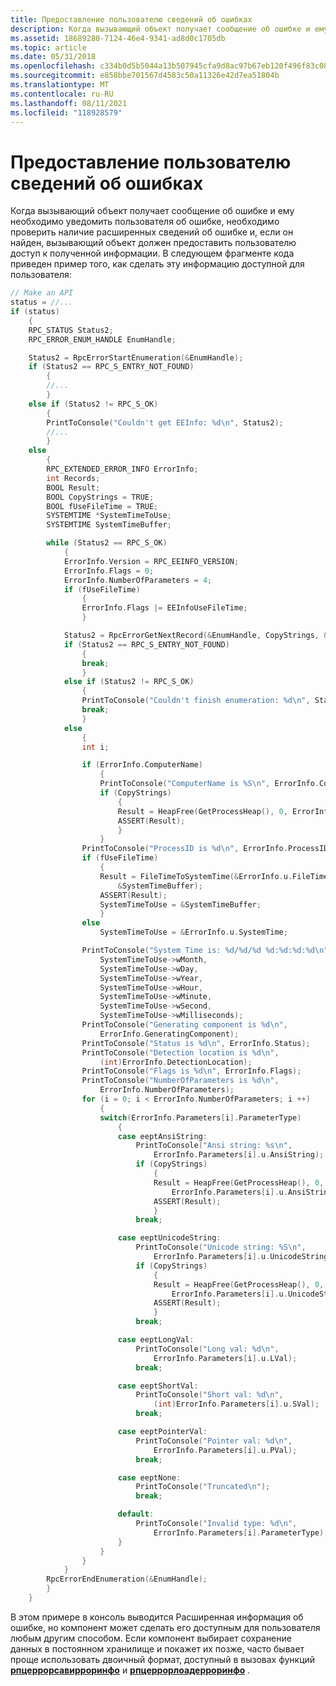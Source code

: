 ```yaml
---
title: Предоставление пользователю сведений об ошибках
description: Когда вызывающий объект получает сообщение об ошибке и ему необходимо уведомить пользователя об ошибке, необходимо проверить наличие расширенных сведений об ошибке и, если он найден, вызывающий объект должен предоставить пользователю доступ к полученной информации.
ms.assetid: 18689280-7124-46e4-9341-ad8d0c1705db
ms.topic: article
ms.date: 05/31/2018
ms.openlocfilehash: c334b0d5b5044a13b507945cfa9d8ac97b67eb120f496f83c080d2b79b857f9d
ms.sourcegitcommit: e858bbe701567d4583c50a11326e42d7ea51804b
ms.translationtype: MT
ms.contentlocale: ru-RU
ms.lasthandoff: 08/11/2021
ms.locfileid: "118928579"
---
```

# <a name="making-error-information-available-to-the-user"></a>Предоставление пользователю сведений об ошибках

Когда вызывающий объект получает сообщение об ошибке и ему необходимо уведомить пользователя об ошибке, необходимо проверить наличие расширенных сведений об ошибке и, если он найден, вызывающий объект должен предоставить пользователю доступ к полученной информации. В следующем фрагменте кода приведен пример того, как сделать эту информацию доступной для пользователя:


```C++
// Make an API
status = //...
if (status)
    {
    RPC_STATUS Status2;
    RPC_ERROR_ENUM_HANDLE EnumHandle;

    Status2 = RpcErrorStartEnumeration(&EnumHandle);
    if (Status2 == RPC_S_ENTRY_NOT_FOUND)
        {
        //...
        }
    else if (Status2 != RPC_S_OK)
        {
        PrintToConsole("Couldn't get EEInfo: %d\n", Status2);
        //...
        }
    else
        {
        RPC_EXTENDED_ERROR_INFO ErrorInfo;
        int Records;
        BOOL Result;
        BOOL CopyStrings = TRUE;
        BOOL fUseFileTime = TRUE;
        SYSTEMTIME *SystemTimeToUse;
        SYSTEMTIME SystemTimeBuffer;

        while (Status2 == RPC_S_OK)
            {
            ErrorInfo.Version = RPC_EEINFO_VERSION;
            ErrorInfo.Flags = 0;
            ErrorInfo.NumberOfParameters = 4;
            if (fUseFileTime)
                {
                ErrorInfo.Flags |= EEInfoUseFileTime;
                }

            Status2 = RpcErrorGetNextRecord(&EnumHandle, CopyStrings, &ErrorInfo);
            if (Status2 == RPC_S_ENTRY_NOT_FOUND)
                {
                break;
                }
            else if (Status2 != RPC_S_OK)
                {
                PrintToConsole("Couldn't finish enumeration: %d\n", Status2);
                break;
                }
            else
                {
                int i;

                if (ErrorInfo.ComputerName)
                    {
                    PrintToConsole("ComputerName is %S\n", ErrorInfo.ComputerName);
                    if (CopyStrings)
                        {
                        Result = HeapFree(GetProcessHeap(), 0, ErrorInfo.ComputerName);
                        ASSERT(Result);
                        }
                    }
                PrintToConsole("ProcessID is %d\n", ErrorInfo.ProcessID);
                if (fUseFileTime)
                    {
                    Result = FileTimeToSystemTime(&ErrorInfo.u.FileTime, 
                        &SystemTimeBuffer);
                    ASSERT(Result);
                    SystemTimeToUse = &SystemTimeBuffer;
                    }
                else
                    SystemTimeToUse = &ErrorInfo.u.SystemTime;

                PrintToConsole("System Time is: %d/%d/%d %d:%d:%d:%d\n", 
                    SystemTimeToUse->wMonth,
                    SystemTimeToUse->wDay,
                    SystemTimeToUse->wYear,
                    SystemTimeToUse->wHour,
                    SystemTimeToUse->wMinute,
                    SystemTimeToUse->wSecond,
                    SystemTimeToUse->wMilliseconds);
                PrintToConsole("Generating component is %d\n", 
                    ErrorInfo.GeneratingComponent);
                PrintToConsole("Status is %d\n", ErrorInfo.Status);
                PrintToConsole("Detection location is %d\n", 
                    (int)ErrorInfo.DetectionLocation);
                PrintToConsole("Flags is %d\n", ErrorInfo.Flags);
                PrintToConsole("NumberOfParameters is %d\n", 
                    ErrorInfo.NumberOfParameters);
                for (i = 0; i < ErrorInfo.NumberOfParameters; i ++)
                    {
                    switch(ErrorInfo.Parameters[i].ParameterType)
                        {
                        case eeptAnsiString:
                            PrintToConsole("Ansi string: %s\n", 
                                ErrorInfo.Parameters[i].u.AnsiString);
                            if (CopyStrings)
                                {
                                Result = HeapFree(GetProcessHeap(), 0, 
                                    ErrorInfo.Parameters[i].u.AnsiString);
                                ASSERT(Result);
                                }
                            break;

                        case eeptUnicodeString:
                            PrintToConsole("Unicode string: %S\n", 
                                ErrorInfo.Parameters[i].u.UnicodeString);
                            if (CopyStrings)
                                {
                                Result = HeapFree(GetProcessHeap(), 0, 
                                    ErrorInfo.Parameters[i].u.UnicodeString);
                                ASSERT(Result);
                                }
                            break;

                        case eeptLongVal:
                            PrintToConsole("Long val: %d\n", 
                                ErrorInfo.Parameters[i].u.LVal);
                            break;

                        case eeptShortVal:
                            PrintToConsole("Short val: %d\n", 
                                (int)ErrorInfo.Parameters[i].u.SVal);
                            break;

                        case eeptPointerVal:
                            PrintToConsole("Pointer val: %d\n", 
                                ErrorInfo.Parameters[i].u.PVal);
                            break;

                        case eeptNone:
                            PrintToConsole("Truncated\n");
                            break;

                        default:
                            PrintToConsole("Invalid type: %d\n", 
                                ErrorInfo.Parameters[i].ParameterType);
                        }
                    }
                }
            }
        RpcErrorEndEnumeration(&EnumHandle);
        }
    }
```



В этом примере в консоль выводится Расширенная информация об ошибке, но компонент может сделать его доступным для пользователя любым другим способом. Если компонент выбирает сохранение данных в постоянном хранилище и покажет их позже, часто бывает проще использовать двоичный формат, доступный в вызовах функций [**рпцеррорсавирроринфо**](/windows/desktop/api/Rpcasync/nf-rpcasync-rpcerrorsaveerrorinfo) и [**рпцеррорлоадерроринфо**](/windows/desktop/api/Rpcasync/nf-rpcasync-rpcerrorloaderrorinfo) .

 

 




